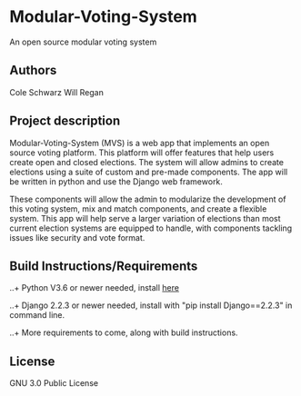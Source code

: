 # Modular-Voting-System
An open source modular voting system


## Authors
Cole Schwarz
Will Regan  


## Project description

Modular-Voting-System (MVS) is a web app that implements an open source voting platform. This platform will offer features that help users create open and closed elections. The system will allow admins to create elections using a suite of custom and pre-made components. The app will be written in python and use the Django web framework. 

These components will allow the admin to modularize the development of this voting system, mix and match components, and create a flexible system. This app will help serve a larger variation of elections than most current election systems are equipped to handle, with components tackling issues like security and vote format.


## Build Instructions/Requirements

..+ Python V3.6 or newer needed, install [here](https://www.python.org/downloads/)

..+ Django 2.2.3 or newer needed, install with "pip install Django==2.2.3" in command  line.

..+ More requirements to come, along with build instructions.

## License  
GNU 3.0 Public License  


